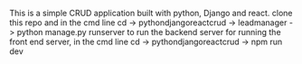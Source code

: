 This is a simple CRUD application built with python, Django and react.
clone this repo and in the cmd line cd -> pythondjangoreactcrud -> leadmanager -> python manage.py runserver to run the backend server
for running the front end server, in the cmd line cd -> pythondjangoreactcrud -> npm run dev
